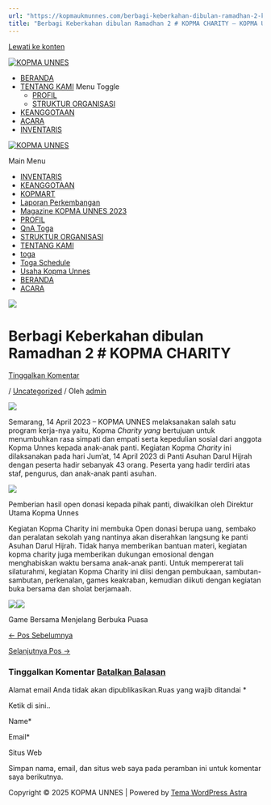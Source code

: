 ```yaml
---
url: "https://kopmaukmunnes.com/berbagi-keberkahan-dibulan-ramadhan-2-kopma-charity/"
title: "Berbagi Keberkahan dibulan Ramadhan 2 # KOPMA CHARITY – KOPMA UNNES"
---
```


[Lewati ke konten](https://kopmaukmunnes.com/berbagi-keberkahan-dibulan-ramadhan-2-kopma-charity/#content "Lewati ke konten")

[![KOPMA UNNES](https://kopmaukmunnes.com/wp-content/uploads/2021/07/cropped-kopma-unnes.png)](https://kopmaukmunnes.com/)

- [BERANDA](https://kopmaukmunnes.com/)
- [TENTANG KAMI](https://kopmaukmunnes.com/tentang-kami/) Menu Toggle
  - [PROFIL](https://kopmaukmunnes.com/profil/)
  - [STRUKTUR ORGANISASI](https://kopmaukmunnes.com/struktur-organisasi/)
- [KEANGGOTAAN](https://kopmaukmunnes.com/keanggotaan/)
- [ACARA](https://kopmaukmunnes.com/blog/)
- [INVENTARIS](https://kopmaukmunnes.com/inventaris/)

[![KOPMA UNNES](https://kopmaukmunnes.com/wp-content/uploads/2021/07/cropped-kopma-unnes.png)](https://kopmaukmunnes.com/)

Main Menu

- [INVENTARIS](https://kopmaukmunnes.com/inventaris/)
- [KEANGGOTAAN](https://kopmaukmunnes.com/keanggotaan/)
- [KOPMART](https://kopmaukmunnes.com/elementor-1642/)
- [Laporan Perkembangan](https://kopmaukmunnes.com/laporan-perkembangan/)
- [Magazine KOPMA UNNES 2023](https://kopmaukmunnes.com/magazine-kopma-unnes-2023/)
- [PROFIL](https://kopmaukmunnes.com/profil/)
- [QnA Toga](https://kopmaukmunnes.com/jadwal-toga/)
- [STRUKTUR ORGANISASI](https://kopmaukmunnes.com/struktur-organisasi/)
- [TENTANG KAMI](https://kopmaukmunnes.com/tentang-kami/)
- [toga](https://kopmaukmunnes.com/elementor-1661/)
- [Toga Schedule](https://kopmaukmunnes.com/toga-schedule/)
- [Usaha Kopma Unnes](https://kopmaukmunnes.com/usaha-kopma-unnes/)
- [BERANDA](https://kopmaukmunnes.com/)
- [ACARA](https://kopmaukmunnes.com/blog/)

![](https://kopmaukmunnes.com/wp-content/uploads/2023/06/ch1-1024x448.jpg)

# Berbagi Keberkahan dibulan Ramadhan 2 \# KOPMA CHARITY

[Tinggalkan Komentar](https://kopmaukmunnes.com/berbagi-keberkahan-dibulan-ramadhan-2-kopma-charity/#respond)

/ [Uncategorized](https://kopmaukmunnes.com/category/uncategorized/) / Oleh [admin](https://kopmaukmunnes.com/author/admin_kopma/ "Lihat seluruh tulisan oleh admin")

![](https://kopmaukmunnes.com/wp-content/uploads/2023/06/ch1-1024x448.jpg)

Semarang, 14 April 2023 – KOPMA UNNES melaksanakan salah satu program kerja-nya yaitu, Kopma _Charity yang_ bertujuan untuk menumbuhkan rasa simpati dan empati serta kepedulian sosial dari anggota Kopma Unnes kepada anak-anak panti. Kegiatan Kopma _Charity_ ini dilaksanakan pada hari Jum’at, 14 April 2023 di Panti Asuhan Darul Hijrah dengan peserta hadir sebanyak 43 orang. Peserta yang hadir terdiri atas staf, pengurus, dan anak-anak panti asuhan.

![](https://kopmaukmunnes.com/wp-content/uploads/2023/06/ch2-1024x576.jpg)

Pemberian hasil open donasi kepada pihak panti, diwakilkan oleh Direktur Utama Kopma Unnes

Kegiatan Kopma Charity ini membuka Open donasi berupa uang, sembako dan peralatan sekolah yang nantinya akan diserahkan langsung ke panti Asuhan Darul Hijrah. Tidak hanya memberikan bantuan materi, kegiatan kopma charity juga memberikan dukungan emosional dengan menghabiskan waktu bersama anak-anak panti. Untuk mempererat tali silaturahmi, kegiatan Kopma Charity ini diisi dengan pembukaan, sambutan-sambutan, perkenalan, games keakraban, kemudian diikuti dengan kegiatan buka bersama dan sholat berjamaah.

![](https://kopmaukmunnes.com/wp-content/uploads/2023/06/Ch3-1024x576.jpg)![](https://kopmaukmunnes.com/wp-content/uploads/2023/06/ch4-1024x576.jpg)

Game Bersama Menjelang Berbuka Puasa

[← Pos Sebelumnya](https://kopmaukmunnes.com/berbagi-keberkahan-dibulan-ramadhan-berbagi-takjil-bersama-kopma-unnes/ "Berbagi Keberkahan Dibulan Ramadhan 1#Berbagi Takjil Bersama Kopma UNNES")

[Selanjutnya Pos →](https://kopmaukmunnes.com/kenali-diri-tingkatkan-keterampilan-dan-mari-berbicara-belajar-public-speaking-bersama-kopma-unnes-2023/ "KENALI DIRI, TINGKATKAN KETERAMPILAN, DAN MARI BERBICARA. BELAJAR PUBLIC SPEAKING BERSAMA KOPMA UNNES 2023")

### Tinggalkan Komentar [Batalkan Balasan](https://kopmaukmunnes.com/berbagi-keberkahan-dibulan-ramadhan-2-kopma-charity/\#respond)

Alamat email Anda tidak akan dipublikasikan.Ruas yang wajib ditandai \*

Ketik di sini..

Name\*

Email\*

Situs Web

Simpan nama, email, dan situs web saya pada peramban ini untuk komentar saya berikutnya.

Copyright © 2025 KOPMA UNNES \| Powered by [Tema WordPress Astra](https://wpastra.com/)